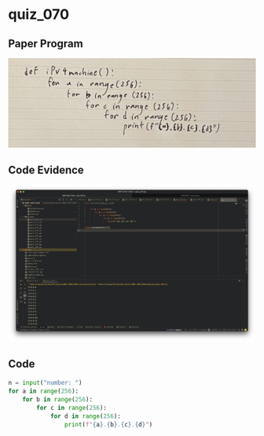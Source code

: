 # quiz_070

## Paper Program
![](https://github.com/Verlonskg/IB_G12/blob/main/Files/quizzes/quiz_070.jpg)


## Code Evidence
![](https://github.com/Verlonskg/IB_G12/blob/main/Files/quizzes/quiz_070_test.jpg)

## Code

```.py
n = input("number: ")
for a in range(256):
    for b in range(256):
        for c in range(256):
            for d in range(256):
                print(f"{a}.{b}.{c}.{d}")
```
